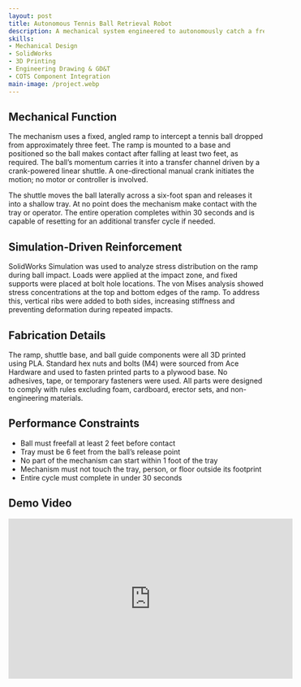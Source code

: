 ```yaml
---
layout: post
title: Autonomous Tennis Ball Retrieval Robot
description: A mechanical system engineered to autonomously catch a free-falling tennis ball and deliver it six feet into a tray within 30 seconds. Built under strict design constraints, it uses a single input to activate, operates without human contact during motion, and adheres to rules prohibiting non-engineering materials, kit-based components, and temporary fasteners. The system was developed using CAD modeling, simulation, and digital manufacturing, with custom parts designed to proper tolerancing and GD&T standards for accurate fit and function. All components were fabricated using approved methods such as 3D printing to ensure compliance and reliability.
skills: 
- Mechanical Design
- SolidWorks
- 3D Printing
- Engineering Drawing & GD&T
- COTS Component Integration
main-image: /project.webp
---
```

## Mechanical Function

The mechanism uses a fixed, angled ramp to intercept a tennis ball dropped from approximately three feet. The ramp is mounted to a base and positioned so the ball makes contact after falling at least two feet, as required. The ball’s momentum carries it into a transfer channel driven by a crank-powered linear shuttle. A one-directional manual crank initiates the motion; no motor or controller is involved.

The shuttle moves the ball laterally across a six-foot span and releases it into a shallow tray. At no point does the mechanism make contact with the tray or operator. The entire operation completes within 30 seconds and is capable of resetting for an additional transfer cycle if needed.

## Simulation-Driven Reinforcement

SolidWorks Simulation was used to analyze stress distribution on the ramp during ball impact. Loads were applied at the impact zone, and fixed supports were placed at bolt hole locations. The von Mises analysis showed stress concentrations at the top and bottom edges of the ramp. To address this, vertical ribs were added to both sides, increasing stiffness and preventing deformation during repeated impacts.

## Fabrication Details

The ramp, shuttle base, and ball guide components were all 3D printed using PLA. Standard hex nuts and bolts (M4) were sourced from Ace Hardware and used to fasten printed parts to a plywood base. No adhesives, tape, or temporary fasteners were used. All parts were designed to comply with rules excluding foam, cardboard, erector sets, and non-engineering materials.

## Performance Constraints

- Ball must freefall at least 2 feet before contact  
- Tray must be 6 feet from the ball’s release point  
- No part of the mechanism can start within 1 foot of the tray  
- Mechanism must not touch the tray, person, or floor outside its footprint  
- Entire cycle must complete in under 30 seconds  

## Demo Video

<iframe width="560" height="315" src="https://www.youtube.com/embed/cayjFbJfd4g" 
title="Tennis Ball Transfer Mechanism Demo" frameborder="0" allowfullscreen></iframe>

